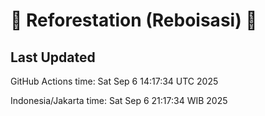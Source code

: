 
# 🌳 Reforestation (Reboisasi) 🌲

## Last Updated

GitHub Actions time: Sat Sep  6 14:17:34 UTC 2025

Indonesia/Jakarta time: Sat Sep  6 21:17:34 WIB 2025
